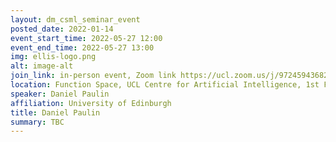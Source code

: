 ```yaml
---
layout: dm_csml_seminar_event
posted_date: 2022-01-14
event_start_time: 2022-05-27 12:00
event_end_time: 2022-05-27 13:00
img: ellis-logo.png
alt: image-alt
join_link: in-person event, Zoom link https://ucl.zoom.us/j/97245943682
location: Function Space, UCL Centre for Artificial Intelligence, 1st Floor, 90 High Holborn, London WC1V 6BH
speaker: Daniel Paulin
affiliation: University of Edinburgh
title: Daniel Paulin
summary: TBC
---
```

